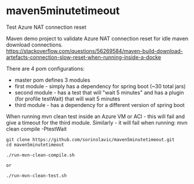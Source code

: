 # maven5minutetimeout
Test Azure NAT connection reset

Maven demo project to validate Azure NAT connection reset for idle maven download connections.
https://stackoverflow.com/questions/56269584/maven-build-download-artefacts-connection-slow-reset-when-running-inside-a-docke

There are 4 pom configurations:
- master pom defines 3 modules
- first module - simply has a dependency for spring boot (~30 total jars)
- second module - has a test that will "wait 5 minutes" and has a plugin (for profile testWait) that will wait 5 minutes
- third module - has a dependency for a different version of spring boot

When running mvn clean test inside an Azure VM or ACI - this will fail and give a timeout for the third module.
Similarly - it will fail when running: mvn clean compile -PtestWait

```
git clone https://github.com/sorinslavic/maven5minutetimeout.git
cd maven5minutetimeout

./run-mvn-clean-compile.sh

or

./run-mvn-clean-test.sh
```